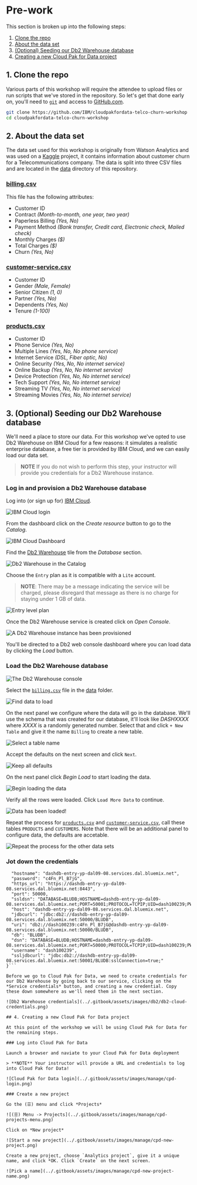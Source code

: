 # Pre-work

This section is broken up into the following steps:

1. [Clone the repo](#1-clone-the-repo)
1. [About the data set](#2-about-the-data-set)
1. [(Optional) Seeding our Db2 Warehouse database](#3-optional-seeding-our-db2-warehouse-database)
1. [Creating a new Cloud Pak for Data project](#4-creating-a-new-cloud-pak-for-data-project)

## 1. Clone the repo

Various parts of this workshop will require the attendee to upload files or run scripts that we've stored in the repository. So let's get that done early on, you'll need to [`git`](https://git-scm.com) and access to [GitHub.com](https://github.com/).

```bash
git clone https://github.com/IBM/cloudpakfordata-telco-churn-workshop
cd cloudpakfordata-telco-churn-workshop
```

## 2. About the data set

The data set used for this workshop is originally from Watson Analytics and was used on a [Kaggle](https://www.kaggle.com/blastchar/telco-customer-churn) project, it contains information about customer churn for a Telecommunications company. The data is split into three CSV files and are located in the [data](https://github.com/IBM/cloudpakfordata-telco-churn-workshop/tree/master/data/split) directory of this repository.

### **[billing.csv](../../data/split/billing.csv)**

This file has the following attributes:

* Customer ID
* Contract *(Month-to-month, one year, two year)*
* Paperless Billing *(Yes, No)*
* Payment Method *(Bank transfer, Credit card, Electronic check, Mailed check)*
* Monthly Charges *($)*
* Total Charges *($)*
* Churn *(Yes, No)*

### **[customer-service.csv](../../data/split/customer-service.csv)**

* Customer ID
* Gender *(Male, Female)*
* Senior Citizen *(1, 0)*
* Partner *(Yes, No)*
* Dependents *(Yes, No)*
* Tenure *(1-100)*

### **[products.csv](../../data/split/products.csv)**

* Customer ID
* Phone Service *(Yes, No)*
* Multiple Lines *(Yes, No, No phone service)*
* Internet Service *(DSL, Fiber optic, No)*
* Online Security *(Yes, No, No internet service)*
* Online Backup *(Yes, No, No internet service)*
* Device Protection *(Yes, No, No internet service)*
* Tech Support *(Yes, No, No internet service)*
* Streaming TV *(Yes, No, No internet service)*
* Streaming Movies *(Yes, No, No internet service)*

## 3. (Optional) Seeding our Db2 Warehouse database

We'll need a place to store our data. For this workshop we've opted to use Db2 Warehouse on IBM Cloud for a few reasons: it simulates a realistic enterprise database, a free tier is provided by IBM Cloud, and we can easily load our data set.

> **NOTE** If you do not wish to perform this step, your instructor will provide you credentials for a Db2 Warehouse instance.

### Log in and provision a Db2 Warehouse database

Log into (or sign up for) [IBM Cloud](https://cloud.ibm.com).

![IBM Cloud login](../.gitbook/assets/images/generic/ibm-cloud-sign-up.png)

From the dashboard click on the *Create resource* button to go to the *Catalog*.

![IBM Cloud Dashboard](../.gitbook/assets/images/generic/ibm-cloud-dashboard.png)

Find the [Db2 Warehouse](https://cloud.ibm.com/catalog/services/db2-warehouse) tile from the *Database* section.

![Db2 Warehouse in the Catalog](../.gitbook/assets/images/db2/db2-0-catalog.png)

Choose the `Entry` plan as it is compatible with a `Lite` account.

> **NOTE**: There may be a message indicating the service will be charged, please disregard that message as there is no charge for staying under 1 GB of data.

![Entry level plan](../.gitbook/assets/images/db2/db2-0-pricing.png)

Once the Db2 Warehouse service is created click on *Open Console*.

![A Db2 Warehouse instance has been provisioned](../.gitbook/assets/images/db2/db2-1-cloud-launch.png)

You'll be directed to a Db2 web console dashboard where you can load data by clicking the *Load* button.

### Load the Db2 Warehouse database

![The Db2 Warehouse console](../.gitbook/assets/images/db2/db2-2-console-overview.png)

Select the [`billing.csv`](../../data/split/billing.csv) file in the [data](https://github.com/IBM/cloudpakfordata-telco-churn-workshop/tree/master/data/split) folder.

![Find data to load](../.gitbook/assets/images/db2/db2-3-csv-find.png)

On the next panel we configure where the data will go in the database. We'll use the schema that was created for our database, it'll look like *DASHXXXX* where *XXXX* is a randomly generated number. Select that and click `+ New Table` and give it the name `Billing` to create a new table.

![Select a table name](../.gitbook/assets/images/db2/db2-4-csv-config.png)

Accept the defaults on the next screen and click `Next`.

![Keep all defaults](../.gitbook/assets/images/db2/db2-keep-defaults.png)

On the next panel click *Begin Load* to start loading the data.

![Begin loading the data](../.gitbook/assets/images/db2/db2-5-csv-preload.png)

Verify all the rows were loaded. Click `Load More Data` to continue.

![Data has been loaded!](../.gitbook/assets/images/db2/db2-6-csv-loaded.png)

Repeat the process for [`products.csv`](../../data/split/products.csv) and [`customer-service.csv`](../../data/split/customer-service.csv), call these tables `PRODUCTS` and `CUSTOMERS`. Note that there will be an additional panel to configure data, the defaults are accetable.

![Repeat the process for the other data sets](../.gitbook/assets/images/db2/db2-8-csv-config-products.png)

### Jot down the credentials

```{
  "hostname": "dashdb-entry-yp-dal09-08.services.dal.bluemix.net",
  "password": "c4Fn_Pl_B7jG",
  "https_url": "https://dashdb-entry-yp-dal09-08.services.dal.bluemix.net:8443",
  "port": 50000,
  "ssldsn": "DATABASE=BLUDB;HOSTNAME=dashdb-entry-yp-dal09-08.services.dal.bluemix.net;PORT=50001;PROTOCOL=TCPIP;UID=dash100239;PWD=c4Fn_Pl_B7jG;Security=SSL;",
  "host": "dashdb-entry-yp-dal09-08.services.dal.bluemix.net",
  "jdbcurl": "jdbc:db2://dashdb-entry-yp-dal09-08.services.dal.bluemix.net:50000/BLUDB",
  "uri": "db2://dash100239:c4Fn_Pl_B7jG@dashdb-entry-yp-dal09-08.services.dal.bluemix.net:50000/BLUDB",
  "db": "BLUDB",
  "dsn": "DATABASE=BLUDB;HOSTNAME=dashdb-entry-yp-dal09-08.services.dal.bluemix.net;PORT=50000;PROTOCOL=TCPIP;UID=dash100239;PWD=c4Fn_Pl_B7jG;",
  "username": "dash100239",
  "ssljdbcurl": "jdbc:db2://dashdb-entry-yp-dal09-08.services.dal.bluemix.net:50001/BLUDB:sslConnection=true;"
}```

Before we go to Cloud Pak for Data, we need to create credentials for our Db2 Warehouse by going back to our service, clicking on the *Service credentials* button, and creating a new credential. Copy these down somewhere as we'll need them in the next section.

![Db2 Warehouse credentials](../.gitbook/assets/images/db2/db2-cloud-credentials.png)

## 4. Creating a new Cloud Pak for Data project

At this point of the workshop we will be using Cloud Pak for Data for the remaining steps.

### Log into Cloud Pak for Data

Launch a browser and naviate to your Cloud Pak for Data deployment

> **NOTE** Your instructor will provide a URL and credentials to log into Cloud Pak for Data!

![Cloud Pak for Data login](../.gitbook/assets/images/manage/cpd-login.png)

### Create a new project

Go the (☰) menu and click *Projects*

![(☰) Menu -> Projects](../.gitbook/assets/images/manage/cpd-projects-menu.png)

Click on *New project*

![Start a new project](../.gitbook/assets/images/manage/cpd-new-project.png)

Create a new project, choose `Analytics project`, give it a unique name, and click *OK. Click `Create` on the next screen.

![Pick a name](../.gitbook/assets/images/manage/cpd-new-project-name.png)
